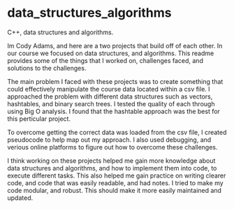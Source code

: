 # data_structures_algorithms
C++, data structures and algorithms.

Im Cody Adams, and here are a two projects that build off of each other. In our course we focused on data structures, and algorithms.  This readme provides some of the things that I worked on, challenges faced, and solutions to the challenges.

The main problem I faced with these projects was to create something that could effectively manipulate the course data located within a csv file. I approached the problem with different data structures such as vectors, hashtables, and binary search trees.  I tested the quality of each through using Big O analysis.  I found that the hashtable approach was the best for this perticular project.

To overcome getting the correct data was loaded from the csv file, I created pseudocode to help map out my approach. I also used debugging, and verious online platforms to figure out how to overcome these challenges. 

I think working on these projects helped me gain more knowledge about data structures and algorithms, and how to implement them into code, to execute different tasks. This also helped me gain practice on writing clearer code, and code that was easily readable, and had notes. I tried to make my code modular, and robust.  This should make it more easily maintained and updated. 
